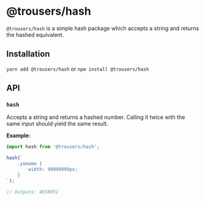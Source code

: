 # @trousers/hash

`@trousers/hash` is a simple hash package which accepts a string and returns the hashed equivalent.

## Installation

`yarn add @trousers/hash` or `npm install @trousers/hash`

## API

### `hash`

Accepts a string and returns a hashed number. Calling it twice with the same input should yield the same result.

**Example:**

```jsx
import hash from '@trousers/hash';

hash(`
    .yomama {
        width: 99999999px;
    }
`);

// Outputs: 4658051
```
